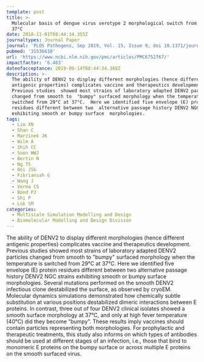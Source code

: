 ```yaml
---
template: post
title: >-
  Molecular basis of dengue virus serotype 2 morphological switch from 29°C to
  37°C
date: 2018-11-01T08:44:34.355Z
journaltypes: Journal Paper
journal: 'PLOS Pathogens, Sep 2019, Vol. 15, Issue 9, doi 10.1371/journal.ppat.1007996'
pubmed: '31536610'
url: 'https://www.ncbi.nlm.nih.gov/pmc/articles/PMC6752767/'
impactfactor: '6.463'
dateofacceptance: 2019-09-14T08:44:34.368Z
description: >-
  The ability of DENV2 to display different morphologies (hence different
  antigenic properties) complicates vaccine and therapeutics development.
  Previous studies  showed most strains of laboratory adapted DENV2 particles
  changed from smooth to  "bumpy" surfaced morphology when the temperature is
  switched from 29°C at 37°C.  Here we identified five envelope (E) protein
  residues different between two  alternative passage history DENV2 NGC strains
  exhibiting smooth or bumpy surface  morphologies. 
tags:
  - Lim XN
  - Shan C
  - Marzinek JK
  - Wilm A
  - Shih CC
  - Soon WWJ
  - Bertin N
  - Ng TS
  - Ooi JSG
  - Fibriansah G
  - Wang J
  - Verma CS
  - Bond PJ
  - Shi P
  - Lok SM
categories:
  - Multiscale Simulation Modelling and Design
  - Biomolecular Modelling and Design Division
---
```

  The ability of DENV2 to display different morphologies (hence different antigenic properties) complicates vaccine and therapeutics development.  Previous studies showed most strains of laboratory adapted DENV2 particles changed from smooth to "bumpy" surfaced morphology when the temperature 
  is switched from 29°C at 37°C. Here we identified five envelope (E) protein residues different between two alternative passage history DENV2 NGC  strains exhibiting smooth or bumpy surface morphologies. Several mutations performed on the smooth DENV2 infectious clone destabilized the surface,  as observed by cryoEM. Molecular dynamics simulations demonstrated how chemically subtle substitution at various positions destabilized dimeric  interactions between E proteins. In contrast, three out of four DENV2 clinical isolates showed a smooth surface morphology at 37°C, and only at high fever temperature (40°C) did they become “bumpy”. These results imply vaccines should contain particles representing both morphologies. For   prophylactic and therapeutic treatments, this study also informs on which types of antibodies should be used at different stages of an infection, i.e., those that bind to monomeric E proteins on the bumpy surface or across multiple E proteins on the smooth surfaced virus.
